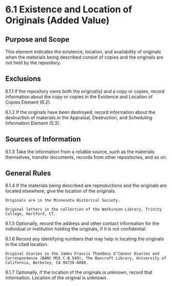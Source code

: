 # 6.1 Existence and Location of Originals (Added Value)

## Purpose and Scope

This element indicates the existence, location, and availability of originals when the materials being described consist of copies and the originals are not held by the repository.

## Exclusions

6.1.1 If the repository owns both the original(s) and a copy or copies, record information about the copy or copies in the Existence and Location of Copies Element (6.2).

6.1.2 If the originals have been destroyed, record information about the destruction of materials in the Appraisal, Destruction, and Scheduling Information Element (5.3).

## Sources of Information

6.1.3 Take the information from a reliable source, such as the materials themselves, transfer documents, records from other repositories, and so on.

## General Rules

6.1.4 If the materials being described are reproductions and the originals are located elsewhere, give the location of the originals.

```
Originals are in the Minnesota Historical Society.

Original letters in the collection of the Watkinson Library, Trinity College, Hartford, CT.
```
6.1.5 Optionally, record the address and other contact information for the individual or institution holding the originals, if it is not confidential.

6.1.6 Record any identifying numbers that may help in locating the originals in the cited location.
```
Original diaries in the James Francis Thaddeus O’Connor Diaries and Correspondence (BANC MSS C-B 549), The Bancroft Library, University of California, Berkeley, CA 94720-6000.
```
6.1.7 Optionally, if the location of the originals is unknown, record that information. Location of the original is unknown.
